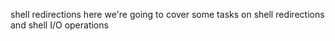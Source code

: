 shell redirections
here we're going to cover some tasks on shell redirections and shell I/O operations
